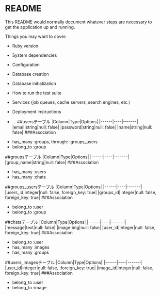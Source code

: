 # README

This README would normally document whatever steps are necessary to get the
application up and running.

Things you may want to cover:

* Ruby version

* System dependencies

* Configuration

* Database creation

* Database initialization

* How to run the test suite

* Services (job queues, cache servers, search engines, etc.)

* Deployment instructions

* ...
##usersテーブル
|Column|Type|Options|
|------|----|-------|
|email|string|null: false|
|password|string|null: false|
|name|string|null: false|
###Association
- has_many :groups, through: :groups_users
- belong_to :group

##groupsテーブル
|Column|Type|Options|
|------|----|-------|
|group_name|string|null: false|
###Association
- has_many :users
- has_many :chats

##groups_usersテーブル
|Column|Type|Options|
|------|----|-------|
|users_id|integer|null: false, foreign_key: true|
|groups_id|integer|null: false, foreign_key: true|
###Association
- belong_to :user
- belong_to :group


##chatsテーブル
|Column|Type|Options|
|------|----|-------|
|message|text|null: false|
|image|img|null: false|
|user_id|integer|null: false, foreign_key: true|
###Association
- belong_to :user
- has_many :images
- has_many :groups


##users_imagesテーブル
|Column|Type|Options|
|------|----|-------|
|user_id|integer|null: false, :foreign_key: true|
|image_id|integer|null: false, foreign_key: true|
###Association
- belong_to :user
- belong_to :image
